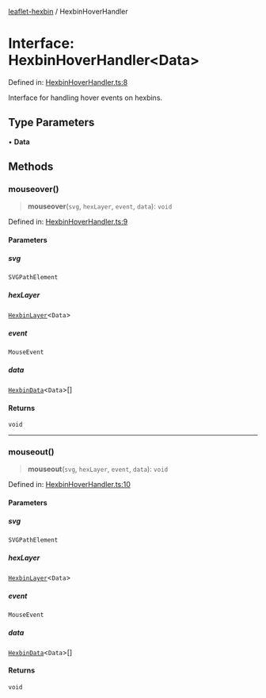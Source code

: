 [leaflet-hexbin](../globals.md) / HexbinHoverHandler

# Interface: HexbinHoverHandler\<Data\>

Defined in: [HexbinHoverHandler.ts:8](https://github.com/lsdch/leaflet-hexbin/blob/b02fe5f1f943f4751a95997daaace5cd426f6fd5/packages/leaflet-hexbin/src/HexbinHoverHandler.ts#L8)

Interface for handling hover events on hexbins.

## Type Parameters

• **Data**

## Methods

### mouseover()

> **mouseover**(`svg`, `hexLayer`, `event`, `data`): `void`

Defined in: [HexbinHoverHandler.ts:9](https://github.com/lsdch/leaflet-hexbin/blob/b02fe5f1f943f4751a95997daaace5cd426f6fd5/packages/leaflet-hexbin/src/HexbinHoverHandler.ts#L9)

#### Parameters

##### svg

`SVGPathElement`

##### hexLayer

[`HexbinLayer`](../classes/HexbinLayer.md)\<`Data`\>

##### event

`MouseEvent`

##### data

[`HexbinData`](../type-aliases/HexbinData.md)\<`Data`\>[]

#### Returns

`void`

***

### mouseout()

> **mouseout**(`svg`, `hexLayer`, `event`, `data`): `void`

Defined in: [HexbinHoverHandler.ts:10](https://github.com/lsdch/leaflet-hexbin/blob/b02fe5f1f943f4751a95997daaace5cd426f6fd5/packages/leaflet-hexbin/src/HexbinHoverHandler.ts#L10)

#### Parameters

##### svg

`SVGPathElement`

##### hexLayer

[`HexbinLayer`](../classes/HexbinLayer.md)\<`Data`\>

##### event

`MouseEvent`

##### data

[`HexbinData`](../type-aliases/HexbinData.md)\<`Data`\>[]

#### Returns

`void`
